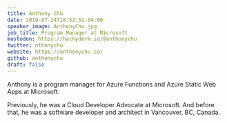 ```yaml
---
title: Anthony Chu
date: 2019-07-24T18:52:51-04:00
speaker_image: AnthonyChu.jpg
job_title: Program Manager at Microsoft
mastodon: https://hachyderm.io/@anthonychu
twitter: nthonychu
website: https://anthonychu.ca/
github: anthonychu
draft: false
---
```


Anthony is a program manager for Azure Functions and Azure Static Web Apps at Microsoft.

Previously, he was a Cloud Developer Advocate at Microsoft. And before that, he was a software developer and architect in Vancouver, BC, Canada.

